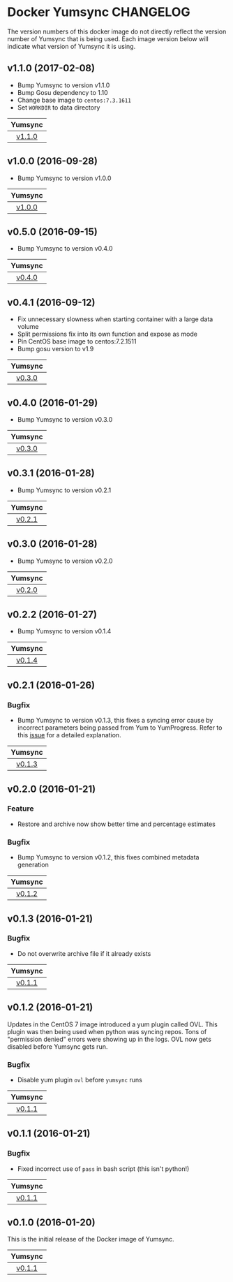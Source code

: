 Docker Yumsync CHANGELOG
========================

The version numbers of this docker image do not directly reflect the version number of Yumsync that is being used. Each image version below will indicate what version of Yumsync it is using.

v1.1.0 (2017-02-08)
-------------------

* Bump Yumsync to version v1.1.0
* Bump Gosu dependency to 1.10
* Change base image to `centos:7.3.1611`
* Set `WORKDIR` to data directory


| Yumsync |
| :-----: |
| [v1.1.0](https://github.com/jrwesolo/yumsync/tree/v1.1.0) |

v1.0.0 (2016-09-28)
-------------------

* Bump Yumsync to version v1.0.0

| Yumsync |
| :-----: |
| [v1.0.0](https://github.com/jrwesolo/yumsync/tree/v1.0.0) |

v0.5.0 (2016-09-15)
-------------------

* Bump Yumsync to version v0.4.0

| Yumsync |
| :-----: |
| [v0.4.0](https://github.com/jrwesolo/yumsync/tree/v0.4.0) |

v0.4.1 (2016-09-12)
-------------------

* Fix unnecessary slowness when starting container with a large data volume
* Split permissions fix into its own function and expose as mode
* Pin CentOS base image to centos:7.2.1511
* Bump gosu version to v1.9

| Yumsync |
| :-----: |
| [v0.3.0](https://github.com/jrwesolo/yumsync/tree/v0.3.0) |

v0.4.0 (2016-01-29)
-------------------

* Bump Yumsync to version v0.3.0

| Yumsync |
| :-----: |
| [v0.3.0](https://github.com/jrwesolo/yumsync/tree/v0.3.0) |

v0.3.1 (2016-01-28)
-------------------

* Bump Yumsync to version v0.2.1

| Yumsync |
| :-----: |
| [v0.2.1](https://github.com/jrwesolo/yumsync/tree/v0.2.1) |

v0.3.0 (2016-01-28)
-------------------

* Bump Yumsync to version v0.2.0

| Yumsync |
| :-----: |
| [v0.2.0](https://github.com/jrwesolo/yumsync/tree/v0.2.0) |

v0.2.2 (2016-01-27)
-------------------

* Bump Yumsync to version v0.1.4

| Yumsync |
| :-----: |
| [v0.1.4](https://github.com/jrwesolo/yumsync/tree/v0.1.4) |

v0.2.1 (2016-01-26)
-------------------

### Bugfix

* Bump Yumsync to version v0.1.3, this fixes a syncing error cause by incorrect parameters being passed from Yum to YumProgress. Refer to this [issue](https://github.com/ryanuber/pakrat/issues/3#issuecomment-175305140) for a detailed explanation.

| Yumsync |
| :-----: |
| [v0.1.3](https://github.com/jrwesolo/yumsync/tree/v0.1.3) |

v0.2.0 (2016-01-21)
-------------------

### Feature

* Restore and archive now show better time and percentage estimates

### Bugfix

* Bump Yumsync to version v0.1.2, this fixes combined metadata generation

| Yumsync |
| :-----: |
| [v0.1.2](https://github.com/jrwesolo/yumsync/tree/v0.1.2) |

v0.1.3 (2016-01-21)
-------------------

### Bugfix

* Do not overwrite archive file if it already exists

| Yumsync |
| :-----: |
| [v0.1.1](https://github.com/jrwesolo/yumsync/tree/v0.1.1) |

v0.1.2 (2016-01-21)
-------------------

Updates in the CentOS 7 image introduced a yum plugin called OVL. This plugin was then being used when python was syncing repos. Tons of "permission denied" errors were showing up in the logs. OVL now gets disabled before Yumsync gets run.

### Bugfix

* Disable yum plugin `ovl` before `yumsync` runs

| Yumsync |
| :-----: |
| [v0.1.1](https://github.com/jrwesolo/yumsync/tree/v0.1.1) |

v0.1.1 (2016-01-21)
-------------------

### Bugfix

* Fixed incorrect use of `pass` in bash script (this isn't python!)

| Yumsync |
| :-----: |
| [v0.1.1](https://github.com/jrwesolo/yumsync/tree/v0.1.1) |

v0.1.0 (2016-01-20)
-------------------

This is the initial release of the Docker image of Yumsync.

| Yumsync |
| :-----: |
| [v0.1.1](https://github.com/jrwesolo/yumsync/tree/v0.1.1) |
